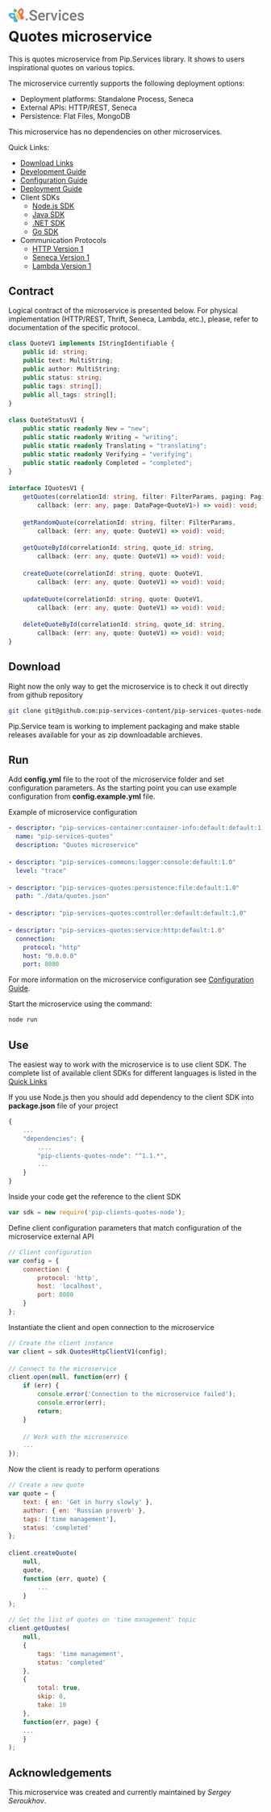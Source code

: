 # <img src="https://github.com/pip-services/pip-services/raw/master/design/Logo.png" alt="Pip.Services Logo" style="max-width:30%"> <br/> Quotes microservice

This is quotes microservice from Pip.Services library. 
It shows to users inspirational quotes on various topics.

The microservice currently supports the following deployment options:
* Deployment platforms: Standalone Process, Seneca
* External APIs: HTTP/REST, Seneca
* Persistence: Flat Files, MongoDB

This microservice has no dependencies on other microservices.

<a name="links"></a> Quick Links:

* [Download Links](doc/Downloads.md)
* [Development Guide](doc/Development.md)
* [Configuration Guide](doc/Configuration.md)
* [Deployment Guide](doc/Deployment.md)
* Client SDKs
  - [Node.js SDK](https://github.com/pip-services/pip-clients-quotes-node)
  - [Java SDK](https://github.com/pip-services/pip-clients-quotes-java)
  - [.NET SDK](https://github.com/pip-services/pip-clients-quotes-dotnet)
  - [Go SDK](https://github.com/pip-services/pip-clients-quotes-go)
* Communication Protocols
  - [HTTP Version 1](doc/HttpProtocolV1.md)
  - [Seneca Version 1](doc/SenecaProtocolV1.md)
  - [Lambda Version 1](doc/LambdaProtocolV1.md)

## Contract

Logical contract of the microservice is presented below. For physical implementation (HTTP/REST, Thrift, Seneca, Lambda, etc.),
please, refer to documentation of the specific protocol.

```typescript
class QuoteV1 implements IStringIdentifiable {
    public id: string;
    public text: MultiString;
    public author: MultiString;
    public status: string;
    public tags: string[];
    public all_tags: string[];
}

class QuoteStatusV1 {
    public static readonly New = "new";
    public static readonly Writing = "writing";
    public static readonly Translating = "translating";
    public static readonly Verifying = "verifying";
    public static readonly Completed = "completed";
}

interface IQuotesV1 {
    getQuotes(correlationId: string, filter: FilterParams, paging: PagingParams, 
        callback: (err: any, page: DataPage<QuoteV1>) => void): void;

    getRandomQuote(correlationId: string, filter: FilterParams, 
        callback: (err: any, quote: QuoteV1) => void): void;

    getQuoteById(correlationId: string, quote_id: string, 
        callback: (err: any, quote: QuoteV1) => void): void;

    createQuote(correlationId: string, quote: QuoteV1, 
        callback: (err: any, quote: QuoteV1) => void): void;

    updateQuote(correlationId: string, quote: QuoteV1, 
        callback: (err: any, quote: QuoteV1) => void): void;

    deleteQuoteById(correlationId: string, quote_id: string,
        callback: (err: any, quote: QuoteV1) => void): void;
}
```

## Download

Right now the only way to get the microservice is to check it out directly from github repository
```bash
git clone git@github.com:pip-services-content/pip-services-quotes-node.git
```

Pip.Service team is working to implement packaging and make stable releases available for your 
as zip downloadable archieves.

## Run

Add **config.yml** file to the root of the microservice folder and set configuration parameters.
As the starting point you can use example configuration from **config.example.yml** file. 

Example of microservice configuration
```yaml
- descriptor: "pip-services-container:container-info:default:default:1.0"
  name: "pip-services-quotes"
  description: "Quotes microservice"

- descriptor: "pip-services-commons:logger:console:default:1.0"
  level: "trace"

- descriptor: "pip-services-quotes:persistence:file:default:1.0"
  path: "./data/quotes.json"

- descriptor: "pip-services-quotes:controller:default:default:1.0"

- descriptor: "pip-services-quotes:service:http:default:1.0"
  connection:
    protocol: "http"
    host: "0.0.0.0"
    port: 8080
```
 
For more information on the microservice configuration see [Configuration Guide](Configuration.md).

Start the microservice using the command:
```bash
node run
```

## Use

The easiest way to work with the microservice is to use client SDK. 
The complete list of available client SDKs for different languages is listed in the [Quick Links](#links)

If you use Node.js then you should add dependency to the client SDK into **package.json** file of your project
```javascript
{
    ...
    "dependencies": {
        ....
        "pip-clients-quotes-node": "^1.1.*",
        ...
    }
}
```

Inside your code get the reference to the client SDK
```javascript
var sdk = new require('pip-clients-quotes-node');
```

Define client configuration parameters that match configuration of the microservice external API
```javascript
// Client configuration
var config = {
    connection: {
        protocol: 'http',
        host: 'localhost', 
        port: 8080
    }
};
```

Instantiate the client and open connection to the microservice
```javascript
// Create the client instance
var client = sdk.QuotesHttpClientV1(config);

// Connect to the microservice
client.open(null, function(err) {
    if (err) {
        console.error('Connection to the microservice failed');
        console.error(err);
        return;
    }
    
    // Work with the microservice
    ...
});
```

Now the client is ready to perform operations
```javascript
// Create a new quote
var quote = {
    text: { en: 'Get in hurry slowly' },
    author: { en: 'Russian proverb' },
    tags: ['time management'],
    status: 'completed'
};

client.createQuote(
    null,
    quote,
    function (err, quote) {
        ...
    }
);
```

```javascript
// Get the list of quotes on 'time management' topic
client.getQuotes(
    null,
    {
        tags: 'time management',
        status: 'completed'
    },
    {
        total: true,
        skip: 0,
        take: 10
    },
    function(err, page) {
    ...    
    }
);
```    

## Acknowledgements

This microservice was created and currently maintained by *Sergey Seroukhov*.
